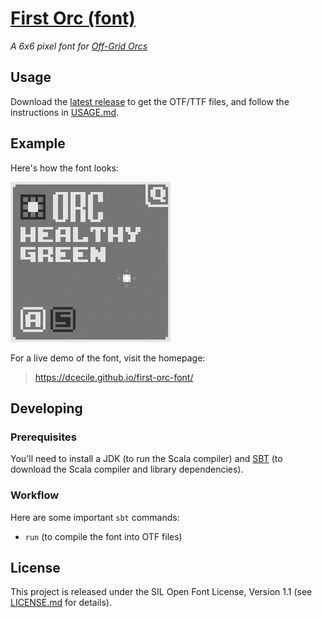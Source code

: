# [First Orc (font)](https://dcecile.github.io/first-orc-font/)
_A 6x6 pixel font for [Off-Grid Orcs](https://github.com/dcecile/off-grid-orcs)_

## Usage

Download the [latest release](https://github.com/dcecile/first-orc-font/releases/latest)
to get the OTF/TTF files, and follow the instructions in [USAGE.md](USAGE.md).

## Example

Here's how the font looks:

![Screenshot](screenshot.png?raw=true "Off-Grid Orcs screenshot")

For a live demo of the font, visit the homepage:

> https://dcecile.github.io/first-orc-font/

## Developing

### Prerequisites

You'll need to install a JDK (to run the Scala compiler) and
[SBT](http://www.scala-sbt.org/) (to download the Scala compiler and
library dependencies).

### Workflow

Here are some important `sbt` commands:

- `run` (to compile the font into OTF files)

## License

This project is released under the SIL Open Font License, Version 1.1 (see
[LICENSE.md](LICENSE.md) for details).
